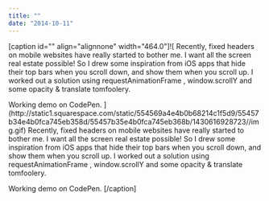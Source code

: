 ```yaml
---
title: ""
date: "2014-10-11"
---
```


\[caption id="" align="alignnone" width="464.0"\]![  Recently, fixed headers on mobile websites have really started to bother me. I want all the screen real estate possible! So I drew some inspiration from iOS apps that hide their top bars when you scroll down, and show them when you scroll up. I worked out a solution using  requestAnimationFrame ,  window.scrollY  and some opacity & translate tomfoolery. 
<div></div>
 Working  demo  on CodePen.  ](http://static1.squarespace.com/static/554569a4e4b0b68214c1f5d9/55457b34e4b0fca745eb358d/55457b35e4b0fca745eb368b/1430616928723//img.gif) Recently, fixed headers on mobile websites have really started to bother me. I want all the screen real estate possible! So I drew some inspiration from iOS apps that hide their top bars when you scroll down, and show them when you scroll up. I worked out a solution using requestAnimationFrame , window.scrollY and some opacity & translate tomfoolery.

Working demo on CodePen. \[/caption\]
